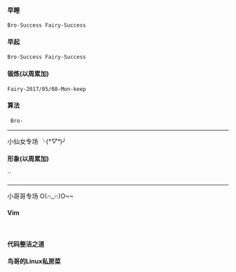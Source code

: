 #### 早睡
`Bro-Success Fairy-Success  `
#### 早起
` Bro-Success
  Fairy-Success `
#### 锻炼(以周累加)
`Fairy-2017/05/08-Mon-keep`
#### 算法
` Bro-`
***
小仙女专场 ╰(*°▽°*)╯
#### 形象(以周累加)
``

*** 
小哥哥专场 O(∩_∩)O~~
#### Vim
` `
#### 代码整洁之道

#### 鸟哥的Linux私房菜


